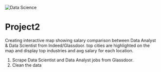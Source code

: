 ![Data Science](images/data-scientist-musthave-skills.png)
# Project2

Creating interactive map showing salary comparison between Data Analyst & Data Scientist from Indeed/Glassdoor. top cities are highlighted on the map and display top industries and avg salary for each location.

1) Scrape Data Scientist and Data Analyst jobs from Glassdoor. 
2) Clean the data
